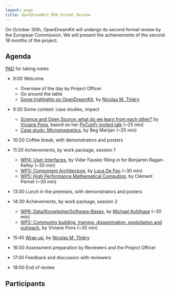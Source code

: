 ```yaml
---
layout: page
title: OpenDreamKit M36 Formal Review
---
```


On October 30th, OpenDreamKit will undergo its second formal review
by the European Commission. We will present the achievements of the
second 18 months of the project.

<!-- including [30 deliverables](https://github.com/OpenDreamKit/OpenDreamKit/issues?q=label%3AReportingPeriod2).!-->

## Agenda

[PAD](https://hackmd.io/p48KpjlIR4mEoW0ZYToytg) for taking notes

- 9:00 Welcome
   - Overview of the day by Project Officer
   - Go around the table
   - [Some highlights on OpenDreamKit](overview-latest.pdf), by [Nicolas M. Thiéry](http://Nicolas.Thiery.name)

- 9:30 Some context: case studies, impact
    - [Science and Open Source: what do we learn from each other?](PyconFr_Keynote.pdf)
      by [Viviane Pons](https://github.com/VivianePons),
      based on her [PyConFr invited talk](https://www.pycon.fr/2018/en/news/2018-09-17-introducig-first-keynote-speaker/)
      (~25 min)
    - [Case study: Micromagnetics](marijan-beg-talk.pdf), by Beg Marijan (~25 min)

- 10:20 Coffee break, with demonstrators and posters

- 11:20 Achievements, by work package, session 1
    - [WP4: User Interfaces](wp4.pdf), by Vidar Fauske filling in for Benjamin Ragan-Kelley (~30 min)
    - [WP3: Component Architecture](WP3/), by [Luca De Feo](https://defeo.lu/) (~30 min)
    - [WP5: High Performance Mathematical Computing](https://github.com/OpenDreamKit/OpenDreamKit/raw/master/ReportingPeriod_2/WP5/WP5.pdf),
      by Clément Pernet (~30 min)
- 13:00 Lunch in the premises, with demonstrators and posters

- 14:30 Achievements, by work package, session 2
    - [WP6: Data/Knowledge/Software-Bases](WP6.pdf), by [Michael Kohlhase](http://kwarc.info/kohlhase) (~30 min)
    - [WP2: Community building, training, dissemination, exploitation and outreach](WP2), by Viviane Pons (~30 min)
- 15:45 [Wrap up](wrapup-latest.pdf), by [Nicolas M. Thiéry](http://Nicolas.Thiery.name)
- 16:00 Assessment preparation by Reviewers and the Project Officer

- 17:00 Feedback and discussion with reviewers

- 18:00 End of review

## Participants

